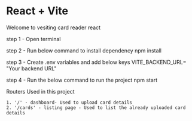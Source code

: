 # React + Vite

Welcome to vesiting card reader react

step 1 - Open terminal

step 2 - Run below command to install dependency
    npm install

step 3 - Create .env variables and add below keys
    VITE_BACKEND_URL= "Your backend URL"

step 4 - Run the below command to run the project
    npm start

Routers Used in this project

    1. '/' - dashboard- Used to upload card details
    2. '/cards' - listing page - Used to list the already uploaded card details